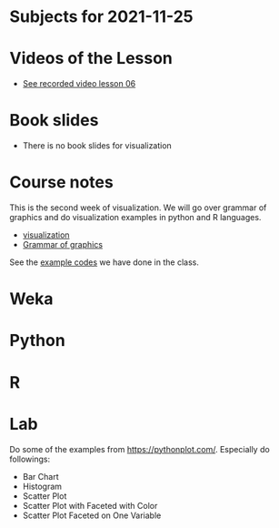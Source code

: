 # Subjects for 2021-11-25

# Videos of the Lesson

- [See recorded video lesson 06](https://youtu.be/3UU2hYvvRGM)

# Book slides

- There is no book slides for visualization

# Course notes

This is the second week of visualization. 
We will go over grammar of graphics and do visualization examples in python and R languages.

- [visualization](../course-content/visualization.md)
- [Grammar of graphics](../course-content/grammar-of-graphics.md)

See the [example codes](code-examples-in-class/DataMining2021-11-25.7z) we have done in the class.

# Weka



# Python



# R 



# Lab

Do some of the examples from https://pythonplot.com/.
Especially do followings:
-  Bar Chart
-  Histogram
-  Scatter Plot
-  Scatter Plot with Faceted with Color
-  Scatter Plot Faceted on One Variable
	



